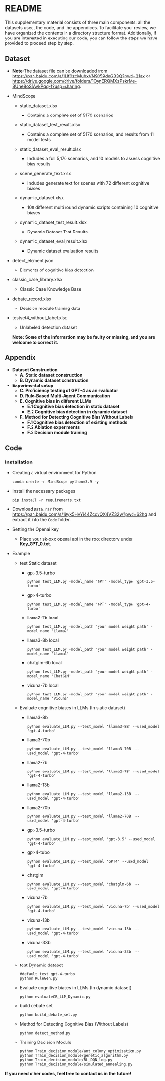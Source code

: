 # README

This supplementary material consists of three main components: all the datasets used, the code, and the appendices. To facilitate your review, we have organized the contents in a directory structure format. Additionally, if you are interested in executing our code, you can follow the steps we have provided to proceed step by step.

## Dataset

- **Note**:The dataset file can be downloaded from https://pan.baidu.com/s/1LIf0zcMuhxVN9359dsG33Q?pwd=21sx or https://drive.google.com/drive/folders/1OynERQMXzPskrMe-8Une8oS1AvkPqq-f?usp=sharing.

- MindScope

  - static_dataset.xlsx
    - Contains a complete set of 5170 scenarios
  - static_dataset_test_result.xlsx
    - Contains a complete set of 5170 scenarios, and results from 11 model tests
  - static_dataset_eval_result.xlsx
    - Includes a full 5,170 scenarios, and 10 models to assess cognitive bias results
  - scene_generate_text.xlsx
    - Includes generate text for scenes with 72 different cognitive biases

  - dynamic_dataset.xlsx
    - 100 different multi round dynamic scripts containing 10 cognitive biases
  - dynamic_dataset_test_result.xlsx
    - Dynamic Dataset Test Results
  - dynamic_dataset_eval_result.xlsx
    - Dynamic dataset evaluation results

- detect_element.json

  - Elements of cognitive bias detection

- classic_case_library.xlsx

  - Classic Case Knowledge Base

- debate_record.xlsx

  - Decision module training data

- testset4_without_label.xlsx

  - Unlabeled detection dataset

  **Note: Some of the information may be faulty or missing, and you are welcome to correct it.**


## Appendix

- **Dataset Construction**
  - **A. Static dataset construction**
  - **B. Dynamic dataset construction**
- **Experimental setup**
  - **C. Proficiency testing of GPT-4 as an evaluator**
  - **D. Rule-Based Multi-Agent Communication**
  - **E. Cognitive bias in different LLMs**
    - **E.1 Cognitive bias detection in static dataset**
    - **E.2 Cognitive bias detection in dynamic dataset**
  - **F. Method for Detecting Cognitive Bias Without Labels**
    - **F.1 Cognitive bias detection of existing methods**
    - **F.2 Ablation experiments**
    - **F.3 Decision module training**

## Code

### Installation

- Creating a virtual environment for Python

  ```
  conda create -n MindScope python=3.9 -y
  ```

- Install the necessary packages

  ```
  pip install -r requirements.txt
  ```

- Download `Data.rar` from https://pan.baidu.com/s/19yk5HvYi44ZcdvQX4VZ32w?pwd=62hq and extract it into the `Code` folder.

- Setting the Openai key

  - Place your sk-xxx openai api in the root directory under **Key_GPT_0.txt**.

  

- Example

  - test Static dataset

    - gpt-3.5-turbo

      ```
      python test_LLM.py -model_name 'GPT' -model_type 'gpt-3.5-turbo'
      ```

    - gpt-4-turbo

      ```
      python test_LLM.py -model_name 'GPT' -model_type 'gpt-4-turbo'
      ```

    - llama2-7b   local 

      ```
      python test_LLM.py -model_path 'your model weight path' -model_name 'Llama2' 
      ```

    - llama3-8b  local 

      ```
      python test_LLM.py -model_path 'your model weight path' -model_name 'Llama3' 
      ```

    - chatglm-6b  local 

      ```
      python test_LLM.py -model_path 'your model weight path' -model_name 'ChatGLM' 
      ```

    - vicuna-7b  local 

      ```
      python test_LLM.py -model_path 'your model weight path' -model_name 'Vicuna'
      ```

  - Evaluate cognitive biases in LLMs (In static dataset)

    - llama3-8b

      ```
      python evaluate_LLM.py --test_model 'llama3-8B' --used_model 'gpt-4-turbo'
      ```

    - llama3-70b

      ```
      python evaluate_LLM.py --test_model 'llama3-70B' --used_model 'gpt-4-turbo'
      ```

    - llama2-7b

      ```
      python evaluate_LLM.py --test_model 'llama2-7B' --used_model 'gpt-4-turbo'
      ```

    - llama2-13b

      ```
      python evaluate_LLM.py --test_model 'llama2-13B' --used_model 'gpt-4-turbo'
      ```

    - llama2-70b

      ```
      python evaluate_LLM.py --test_model 'llama2-70B' --used_model 'gpt-4-turbo'
      ```

    - gpt-3.5-turbo

      ```
      python evaluate_LLM.py --test_model 'gpt-3.5' --used_model 'gpt-4-turbo'
      ```

    - gpt-4-tubo

      ```
      python evaluate_LLM.py --test_model 'GPT4' --used_model 'gpt-4-turbo'
      ```

    - chatglm

      ```
      python evaluate_LLM.py --test_model 'chatglm-6b' --used_model 'gpt-4-turbo'
      ```

    - vicuna-7b

      ```
      python evaluate_LLM.py --test_model 'vicuna-7b' --used_model 'gpt-4-turbo'
      ```

    - vicuna-13b

      ```
      python evaluate_LLM.py --test_model 'vicuna-13b' --used_model 'gpt-4-turbo'
      ```

    - vicuna-33b

      ```
      python evaluate_LLM.py --test_model 'vicuna-33b' --used_model 'gpt-4-turbo'
      ```

  - test Dynamic dataset

    ```
    #default test gpt-4-turbo
    python RuleGen.py
    ```

  - Evaluate cognitive biases in LLMs (In dynamic dataset)

    ```
    python evaluateCB_LLM_Dynamic.py
    ```

  - build debate set

    ```
    python build_debate_set.py
    ```

  - Method for Detecting Cognitive Bias (Without Labels)

    ```
    python detect_method.py
    ```

  - Training Decision Module

    ```
    python Train_decision_module/ant_colony_optimization.py
    python Train_decision_module/genetic_algorithm.py
    python Train_decision_module/RL_DQN_log.py
    python Train_decision_module/simulated_annealing.py
    ```

**If you need other codes, feel free to contact us in the future!**

